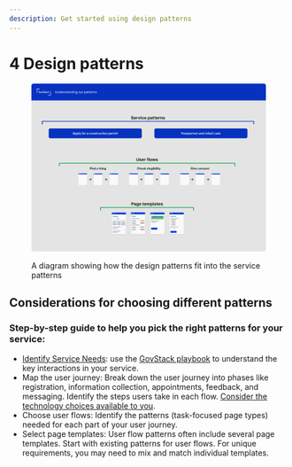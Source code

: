 ```yaml
---
description: Get started using design patterns
---
```


# 4 Design patterns

<figure><img src="../../.gitbook/assets/How our patterns work 3 (1).png" alt=""><figcaption><p>A diagram showing how the design patterns fit into the service patterns</p></figcaption></figure>

## **Considerations for choosing different patterns**

### **Step-by-step guide to help you pick the right patterns for your service:**

* [Identify Service Needs](../3-service-design-good-practice-guidelines/3.1-user-centred-design/): use the [GovStack playbook](http://127.0.0.1:5000/s/4D3oEcPGpYoKnwkQmCzJ/govstack-implementation-playbook/adopt-govstack/design-and-delivery/user-journeys) to understand the key interactions in your service.
* Map the user journey: Break down the user journey into phases like registration, information collection, appointments, feedback, and messaging. Identify the steps users take in each flow. [Consider the technology choices available to you](../3-service-design-good-practice-guidelines/3.4-technology-choices/).
* Choose user flows: Identify the patterns (task-focused page types) needed for each part of your user journey.
* Select page templates: User flow patterns often include several page templates. Start with existing patterns for user flows. For unique requirements, you may need to mix and match individual templates.
